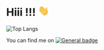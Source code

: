 # Hiii !!! <img src="https://raw.githubusercontent.com/ricardolima87/ricardolima87/master/imgs/hi.gif" width="30px">

![Top Langs](https://github-readme-stats-ruby-one.vercel.app/api/top-langs/?username=ricardolima87&layout=compact)

You can find me on [![General badge](https://img.shields.io/badge/LinkedIn-0077B5?style=for-the-badge&logo=linkedin&logoColor=white)](https://www.linkedin.com/in/ricalima/)



